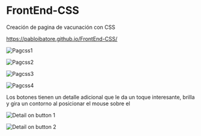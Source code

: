 # FrontEnd-CSS
Creación de pagina de vacunación con CSS

https://pabloibatore.github.io/FrontEnd-CSS/

![Pagcss1](https://user-images.githubusercontent.com/99388008/157961108-cb64e705-6549-4f9f-8f70-68befb262c55.PNG)

![Pagcss2](https://user-images.githubusercontent.com/99388008/157961123-393ec219-b74d-4e47-b03a-fa4e8ac9f08b.PNG)

![Pagcss3](https://user-images.githubusercontent.com/99388008/157961137-5f839a69-f749-49d9-92d3-b2ce6bc7e254.PNG)

![Pagcss4](https://user-images.githubusercontent.com/99388008/157961147-2183ad1e-0ec7-43d0-b4c7-e1dcba3e1282.PNG)

Los botones tienen un detalle adicional que le da un toque interesante, brilla y gira un contorno al posicionar el mouse sobre el

![Detail on button 1](https://user-images.githubusercontent.com/99388008/157961300-036fb354-bfa3-4144-a437-c5f00f84fb97.PNG)

![Detail on button 2](https://user-images.githubusercontent.com/99388008/157961310-f997c72e-91d9-45d5-93c3-d66686bf34ef.PNG)
